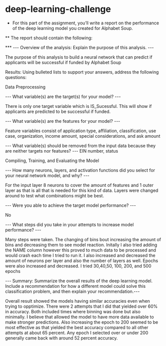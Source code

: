# deep-learning-challenge

* For this part of the assignment, you’ll write a report on the performance of the deep learning model you created for Alphabet Soup.

** The report should contain the following:

*** --- Overview of the analysis: Explain the purpose of this analysis. ---

The purpose of this analysis to build a neural network that can predict if  applicants will be successful if funded by Alphabet Soup



Results: Using bulleted lists to support your answers, address the following questions:

Data Preprocessing

--- What variable(s) are the target(s) for your model? ---

There is only one target variable which is IS_Sucessful. This will show if applicants are predicted to be successful if funded.

--- What variable(s) are the features for your model? ---

Feature variables consist of application type, affiliation, classification, use case, organization, income amount, special considerations, and ask amount

--- What variable(s) should be removed from the input data because they are neither targets nor features? ---
EIN number, status



Compiling, Training, and Evaluating the Model

--- How many neurons, layers, and activation functions did you select for your neural network model, and why? ---

For the input layer 8 neurons to cover the amount of features and 1 outer layer as that is all that is needed for this kind of data. Layers were changed around to test what combinations might be best.

--- Were you able to achieve the target model performance? ---

No

--- What steps did you take in your attempts to increase model performance? ---

Many steps were taken. The changing of bins bout increasing the amount of bins and decreasing them to see model reaction. Initally I also tried adding the NAME column however this proved to much data to be processed and would crash each time I tried to run it. I also increased and decreased the amount of neurons per layer and also the number of layers as well. Epochs were also increased and decreased. I tried 30,40,50, 100, 200, and 500 epochs



--- Summary: Summarize the overall results of the deep learning model. Include a recommendation for how a different model could solve this classification problem, and then explain your recommendation.---

Overall result showed the models having similar accuracies even when trying to opptimize. There were 2 attempts that I did that yielded over 60% in accuracy. Both included times where binning was done but also minimally. I believe that allowed the model to have more data available to make stronger predictions. Also increasing the epoch to 200 seemed to be most effective as that yielded the best accuracy compared to all other attempts at about 65 percent. Any epoch I selected over or under 200 generally came back with around 52 percent accuracy. 
